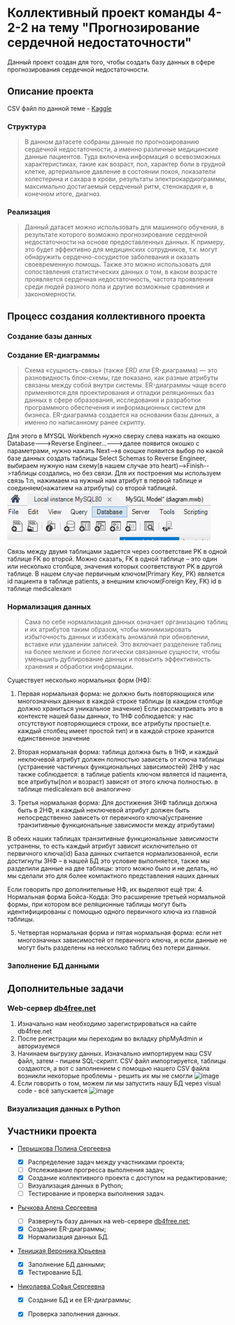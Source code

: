 # Коллективный проект команды 4-2-2 на тему "Прогнозирование сердечной недостаточности"

Данный проект создан для того, чтобы создать базу данных в сфере прогнозирования сердечной недостаточности.

## Описание проекта

CSV файл по данной теме - [Kaggle](https://www.kaggle.com/datasets/fedesoriano/heart-failure-prediction)

### Структура
>В данном датасете собраны данные по прогнозированию сердечной недостаточности, а именно различные медицинские данные пациентов. Туда включена информация о всевозможных характеристиках, такие как возраст, пол, характер боли в грудной клетке,
>артериальное давление в состоянии покоя, показатели холестерина и сахара в крови, результаты электрокардиограммы, максимально достигаемый сердченый ритм, стенокардия и, в конечном итоге, диагноз.

### Реализация
>Данный датасет можно использовать для машинного обучения, в результате которого возможно прогнозирование сердечной недостаточности на основе предоставленных данных. К примеру, это будет эффективно для медицинских сотрудников, т.к.
>могут обнаружить сердечно-сосудистое заболевания и оказать своевременную помощь. Также это можно использовать для сопоставления статистических данных о том, в каком возрасте проявляется сердечная недостаточность, частота проявления
>среди людей разного пола и другие возможные сравнения и закономерности.

## Процесс создания коллективного проекта

### Создание базы данных
>

### Создание ER-диаграммы
>Схема «сущность-связь» (также ERD или ER-диаграмма) — это разновидность блок-схемы, где показано, как разные атрибуты связаны между собой внутри системы. ER-диаграммы чаще всего применяются для проектирования и отладки реляционных баз данных в сфере образования, исследования и разработки программного обеспечения и информационных систем для бизнеса. ER-диаграмма создается на основании базы данных, а именно по написанному ранее скрипту.

Для этого в MYSQL Workbench нужно сверху слева нажать на окошко Database--->Reverse Engineer...--->далее появится окошко с параметрами, нужно нажать Next-->в окошке появится выбор по какой базе данных создать таблицы Select Schemas to Reverse Engineer, выбираем нужную нам схему(в нашем случае это heart)-->Finish-->таблицы создались, но без связи. Для их построения мы используем связь 1:n, нажимаем на нужный нам атрибут в первой таблице и соединяем(нажатием на атрибуты) со второй таблицей. 
![Alt text](image.png)

Связь между двумя таблицами задается через соответствие PK в одной таблице FK во второй. Можно сказать, FK в одной таблице – это один или несколько столбцов, значения которых соответствуют PK в другой таблице. В нашем случае первичным ключом(Primary Key, PK) является id пациента в таблице patients, а внешним ключом(Foreign Key, FK) id в таблице medicalexam

### Нормализация данных
>Сама по себе нормализация данных означает организацию таблиц и их атрибутов таким образом, чтобы минимизировать избыточность данных и избежать аномалий при обновлении, вставке или удалении записей. Это включает разделение таблиц на более мелкие и более логически связанные сущности, чтобы уменьшить дублирование данных и повысить эффективность хранения и обработки информации.

Существует несколько нормальных форм (НФ):
1. Первая нормальная форма: не должно быть повторяющихся или многозначных данных в каждой строке таблицы (в каждом столбце должно храниться уникальное значение)
Если рассматривать это в контексте нашей базы данных, то 1НФ соблюдается: у нас отсутствуют повторяющиеся строки, все атрибуты простые(т.е. каждый столбец имеет простой тип) и в каждой строке хранится единственное значение 

2. Вторая нормальная форма: таблица должна быть в 1НФ, и каждый неключевой атрибут должен полностью зависеть от ключа таблицы (устранение частичных функциональных зависимостей)
2НФ у нас также  соблюдается: в таблице patients ключом является id пациента, все атрибуты(пол и возраст) зависят от этого ключа полностью.
в таблице medicalexam всё аналогично

3. Третья нормальная форма: Для достижения 3НФ таблица должна быть в 2НФ, и каждый неключевой атрибут должен быть непосредственно зависеть от первичного ключа(устранение транзитивные функциональные зависимости между атрибутами)

В обеих наших таблицах транзитивные функциональные зависимости устранены, то есть каждый атрибут зависит исключительно от первичного ключа(id)
База данных считается нормализованной, если достигнуты 3НФ – в нашей БД это условие выполняется, также мы разделили данные на две таблицы: этого можно было и не делать, но мы сделали это для более компактного представления наших данных

Если говорить про дополнительные НФ, их выделяют ещё три:
4. Нормальная форма Бойса-Кодда: Это расширение третьей нормальной формы, при котором все реляционные таблицы могут быть идентифицированы с помощью одного первичного ключа из главной таблицы.

5. Четвертая нормальная форма и пятая нормальная форма: если нет многозначных зависимостей от первичного ключа, и если данные не могут быть разделены на несколько таблиц без потери данных.


### Заполнение БД данными
>

## Дополнительные задачи

### Web-сервер [db4free.net](https://db4free.net/)
>
1. Изначально нам необходимо зарегистрироваться на сайте db4free.net
2. После регистрации мы переходим во вкладку phpMyAdmin и авторизуемся
3. Начинаем выгрузку данных. Изначально импортируем наш CSV файл, затем - пишем SQL-скрипт. CSV файл импортируется, таблицы создаются, а вот с заполнением с помощью нашего CSV файла возникли некоторые проблемы - решить их мы не смогли
![image](https://github.com/PeryshkovaP/4-2-2_Project/assets/146061871/66c3e13a-f523-4b34-bf22-c3a3fcffabce)
4. Если говорить о том, можем ли мы запустить нашу БД через visual code - всё запускается
![image](https://github.com/PeryshkovaP/4-2-2_Project/assets/146061871/3a47752d-ae09-42b4-b42d-4b824dc347c4)

### Визуализация данных в Python
>


## Участники проекта 

* [Перышкова Полина Сергеевна](https://github.com/PeryshkovaP)

    - [x] Распределение задач между участниками проекта;
    - [ ] Отслеживание прогресса выполнения задач;
    - [x] Создание коллективного проекта с доступом на редактирование;
    - [ ] Визуализация данных в Python;
    - [ ] Тестирование и проверка выполнения задач.
    
* [Рычкова Алена Сергеевна](https://github.com/aaalenushkaa)
  
    - [ ] Развернуть базу данных на web-сервере [db4free.net](https://db4free.net/);
    - [x] Создание ER-диаграммы;
    - [x] Нормализация данных БД.
   
* [Теницкая Вероника Юрьевна](https://github.com/tenitskayav)
  
    - [x] Заполнение БД данными;
    - [x] Тестирование БД.

* [Николаева Софья Сергеевна](https://github.com/sofya365)

    - [x] Создание БД и ее ER-диаграммы;
    - [x] Проверка заполнения данных.






